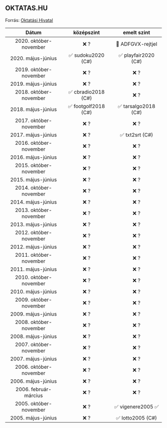 ## OKTATAS.HU

Forrás: [Oktatási Hivatal](https://www.oktatas.hu/kozneveles/erettsegi/feladatsorok)

|          Dátum         | középszint | emelt szint |
|:----------------------:|:-------------:|:-------------:|
| 2020. október-november | ❌ ? | 🔮 ADFGVX-rejtjel |
| 2020. május-június     | ✅ sudoku2020 (C#) | ✅ playfair2020 (C#) |
| 2019. október-november | ❌ ? | ❌ ? |
| 2019. május-június     | ❌ ? | ❌ ? |
| 2018. október-november | ✅ cbradio2018 (C#) | ❌ ? |
| 2018. május-június     | ✅ footgolf2018 (C#) | ✅ tarsalgo2018 (C#) |
| 2017. október-november | ❌ ? | ❌ ? |
| 2017. május-június     | ❌ ? | ✅ txt2srt (C#) |
| 2016. október-november | ❌ ? | ❌ ? |
| 2016. május-június     | ❌ ? | ❌ ? |
| 2015. október-november | ❌ ? | ❌ ? |
| 2015. május-június     | ❌ ? | ❌ ? |
| 2014. október-november | ❌ ? | ❌ ? |
| 2014. május-június     | ❌ ? | ❌ ? |
| 2013. október-november | ❌ ? | ❌ ? |
| 2013. május-június     | ❌ ? | ❌ ? |
| 2012. október-november | ❌ ? | ❌ ? |
| 2012. május-június     | ❌ ? | ❌ ? |
| 2011. október-november | ❌ ? | ❌ ? |
| 2011. május-június     | ❌ ? | ❌ ? |
| 2010. október-november | ❌ ? | ❌ ? |
| 2010. május-június     | ❌ ? | ❌ ? |
| 2009. október-november | ❌ ? | ❌ ? |
| 2009. május-június     | ❌ ? | ❌ ? |
| 2008. október-november | ❌ ? | ❌ ? |
| 2008. május-június     | ❌ ? | ❌ ? |
| 2007. október-november | ❌ ? | ❌ ? |
| 2007. május-június     | ❌ ? | ❌ ? |
| 2006. október-november | ❌ ? | ❌ ? |
| 2006. május-június     | ❌ ? | ❌ ? |
| 2006. február-március  | ❌ ? | ❌ ? |
| 2005. október-november | ❌ ? | ✅ vigenere2005 ✅ |
| 2005. május-június     | ❌ ? | ✅ lotto2005 (C#) |

